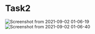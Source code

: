 # Task2

![Screenshot from 2021-09-02 01-06-19](https://user-images.githubusercontent.com/45172371/131733277-6246f7c5-3c70-447e-ad42-85281c0e789b.png)
![Screenshot from 2021-09-02 01-06-40](https://user-images.githubusercontent.com/45172371/131733282-ac0a8f24-225c-4444-92bd-b09d79363de2.png)

